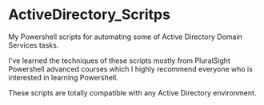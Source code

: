 # ActiveDirectory_Scritps

My Powershell scripts for automating some of Active Directory Domain Services tasks.

I've learned the techniques of these scripts mostly from PluralSight Powershell advanced courses which I highly recommend everyone who is interested in learning Powershell.

These scripts are totally compatible with any Active Directory environment.
